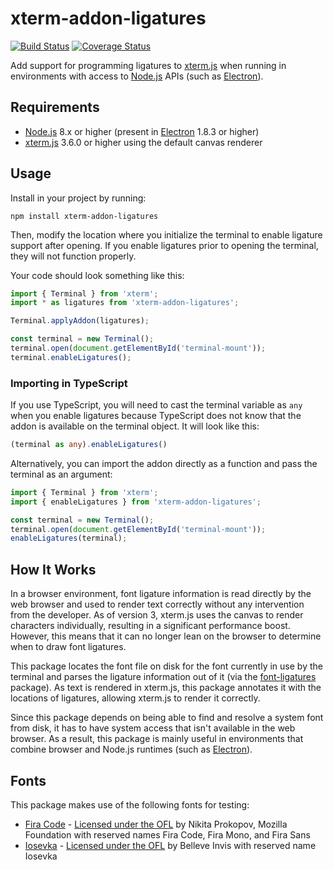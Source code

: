 # xterm-addon-ligatures

[![Build Status](https://dev.azure.com/xtermjs/xterm-addon-ligatures/_apis/build/status/xtermjs.xterm-addon-ligatures)](https://dev.azure.com/xtermjs/xterm-addon-ligatures/_build/latest?definitionId=4)
[![Coverage Status](https://coveralls.io/repos/github/xtermjs/xterm-addon-ligatures/badge.svg?branch=master)](https://coveralls.io/github/xtermjs/xterm-addon-ligatures?branch=master)

Add support for programming ligatures to [xterm.js][] when running in
environments with access to [Node.js][] APIs (such as [Electron][]).

## Requirements

 * [Node.js][] 8.x or higher (present in [Electron][] 1.8.3 or higher)
 * [xterm.js][] 3.6.0 or higher using the default canvas renderer

## Usage

Install in your project by running:

```
npm install xterm-addon-ligatures
```

Then, modify the location where you initialize the terminal to enable ligature
support after opening. If you enable ligatures prior to opening the terminal,
they will not function properly.

Your code should look something like this:

```js
import { Terminal } from 'xterm';
import * as ligatures from 'xterm-addon-ligatures';

Terminal.applyAddon(ligatures);

const terminal = new Terminal();
terminal.open(document.getElementById('terminal-mount'));
terminal.enableLigatures();
```

### Importing in TypeScript

If you use TypeScript, you will need to cast the terminal variable as `any` when
you enable ligatures because TypeScript does not know that the addon is
available on the terminal object. It will look like this:

```ts
(terminal as any).enableLigatures()
```

Alternatively, you can import the addon directly as a function and pass the
terminal as an argument:

```js
import { Terminal } from 'xterm';
import { enableLigatures } from 'xterm-addon-ligatures';

const terminal = new Terminal();
terminal.open(document.getElementById('terminal-mount'));
enableLigatures(terminal);
```

## How It Works

In a browser environment, font ligature information is read directly by the web
browser and used to render text correctly without any intervention from the
developer. As of version 3, xterm.js uses the canvas to render characters
individually, resulting in a significant performance boost. However, this means
that it can no longer lean on the browser to determine when to draw font
ligatures.

This package locates the font file on disk for the font currently in use by the
terminal and parses the ligature information out of it (via the
[font-ligatures][] package). As text is rendered in xterm.js, this package
annotates it with the locations of ligatures, allowing xterm.js to render it
correctly.

Since this package depends on being able to find and resolve a system font from
disk, it has to have system access that isn't available in the web browser. As a
result, this package is mainly useful in environments that combine browser and
Node.js runtimes (such as [Electron][]).

## Fonts

This package makes use of the following fonts for testing:

 * [Fira Code][] - [Licensed under the OFL][Fira Code License] by Nikita
   Prokopov, Mozilla Foundation with reserved names Fira Code, Fira Mono, and
   Fira Sans
 * [Iosevka][] - [Licensed under the OFL][Iosevka License] by Belleve Invis with
   reserved name Iosevka

[xterm.js]: https://github.com/xtermjs/xterm.js
[Electron]: https://electronjs.org/
[Node.js]: https://nodejs.org/
[font-ligatures]: https://github.com/princjef/font-ligatures
[Fira Code]: https://github.com/tonsky/FiraCode
[Fira Code License]: https://github.com/tonsky/FiraCode/blob/master/LICENSE
[Iosevka]: https://github.com/be5invis/Iosevka
[Iosevka License]: https://github.com/be5invis/Iosevka/blob/master/LICENSE.md
